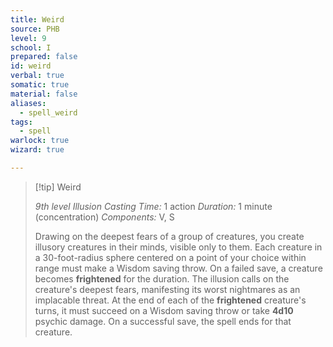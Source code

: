 ```yaml
---
title: Weird
source: PHB
level: 9
school: I
prepared: false
id: weird
verbal: true
somatic: true
material: false
aliases:
  - spell_weird
tags:
  - spell
warlock: true
wizard: true

---
```

>[!tip] Weird
>
> *9th level Illusion*
> *Casting Time:* 1 action
> *Duration:* 1 minute (concentration)
> *Components:* V, S
>
>Drawing on the deepest fears of a group of creatures, you create illusory creatures in their minds, visible only to them. Each creature in a 30-foot-radius sphere centered on a point of your choice within range must make a Wisdom saving throw. On a failed save, a creature becomes **frightened** for the duration. The illusion calls on the creature's deepest fears, manifesting its worst nightmares as an implacable threat. At the end of each of the **frightened** creature's turns, it must succeed on a Wisdom saving throw or take **4d10** psychic damage. On a successful save, the spell ends for that creature.
>

